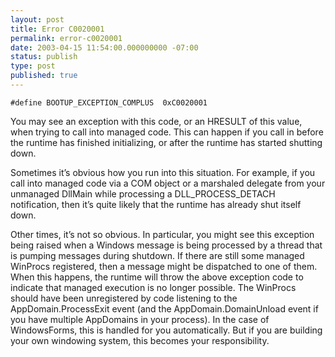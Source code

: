 ```yaml
---
layout: post
title: Error C0020001
permalink: error-c0020001
date: 2003-04-15 11:54:00.000000000 -07:00
status: publish
type: post
published: true
---
```


`#define BOOTUP_EXCEPTION_COMPLUS  0xC0020001`

You may see an exception with this code, or an HRESULT of this value, when trying to call into managed code.  This can happen if you call in before the runtime has finished initializing, or after the runtime has started shutting down.

Sometimes it’s obvious how you run into this situation.  For example, if you call into managed code via a COM object or a marshaled delegate from your unmanaged DllMain while processing a DLL_PROCESS_DETACH notification, then it’s quite likely that the runtime has already shut itself down.

Other times, it’s not so obvious.  In particular, you might see this exception being raised when a Windows message is being processed by a thread that is pumping messages during shutdown.  If there are still some managed WinProcs registered, then a message might be dispatched to one of them.  When this happens, the runtime will throw the above exception code to indicate that managed execution is no longer possible.  The WinProcs should have been unregistered by code listening to the AppDomain.ProcessExit event (and the AppDomain.DomainUnload event if you have multiple AppDomains in your process).  In the case of WindowsForms, this is handled for you automatically.  But if you are building your own windowing system, this becomes your responsibility.
